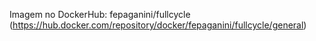 Imagem no DockerHub: fepaganini/fullcycle (https://hub.docker.com/repository/docker/fepaganini/fullcycle/general)